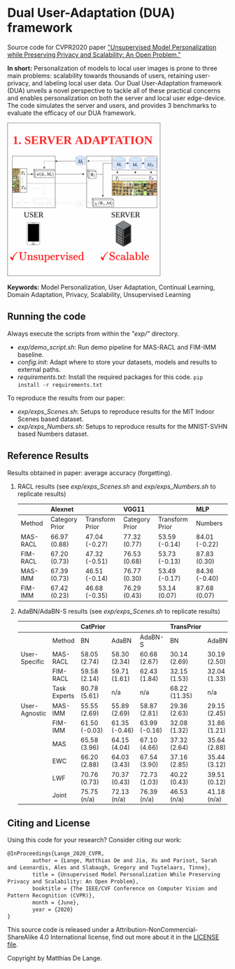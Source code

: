 # Dual User-Adaptation (DUA) framework
Source code for CVPR2020 paper ["Unsupervised Model Personalization while Preserving Privacy and Scalability: An Open Problem."](http://openaccess.thecvf.com/content_CVPR_2020/html/De_Lange_Unsupervised_Model_Personalization_While_Preserving_Privacy_and_Scalability_An_Open_CVPR_2020_paper.html)


**In short:** Personalization of models to local user images is prone to three main problems: scalability towards thousands of users, retaining user-privacy, and labeling local user data. Our Dual User-Adaptation framework (DUA) unveils a novel perspective to tackle all of these practical concerns and enables personalization on both the server and local user edge-device.
The code simulates the server and users, and provides 3 benchmarks to evaluate the efficacy of our DUA framework.

<img src="img/teaser.gif" width="350" height="350">

**Keywords:** Model Personalization, User Adaptation, Continual Learning, Domain Adaptation, Privacy, Scalability, Unsupervised Learning




## Running the code
Always execute the scripts from within the *"exp/"* directory.
- *exp/demo_script.sh*: Run demo pipeline for MAS-RACL and FIM-IMM baseline.
- *config.init*: Adapt where to store your datasets, models and results to external paths.
- *requirements.txt*: Install the required packages for this code.
        ```
                pip install -r requirements.txt
        ```

To reproduce the results from our paper:
- *exp/exps_Scenes.sh*: Setups to reproduce results for the MIT Indoor Scenes based dataset.
- *exp/exps_Numbers.sh*: Setups to reproduce results for the MNIST-SVHN based Numbers dataset.

## Reference Results
Results obtained in paper: average accuracy (forgetting).

1. RACL results (see *exp/exps_Scenes.sh* and *exp/exps_Numbers.sh* to replicate results)

    |          | Alexnet        |                 | VGG11          |                 | MLP         |
    |----------|----------------|-----------------|----------------|-----------------|---------------|
    | Method   | Category Prior | Transform Prior | Category Prior | Transform Prior | Numbers       |
    | MAS-RACL | 66.97 (0.88)   | 47.04 (-0.27)   | 77.32 (0.77)   | 53.59 (-0.14)   | 84.01 (-0.22) |
    | FIM-RACL | 67.20 (0.73)   | 47.32 (-0.51)   | 76.53 (0.68)   | 53.73 (-0.13)   | 87.83 (0.30)  |
    | MAS-IMM  | 67.39 (0.73)   | 46.51 (-0.14)   | 76.77 (0.30)   | 53.49 (-0.17)   | 84.36 (-0.40) |
    | FIM-IMM  | 67.42 (0.23)   | 46.68 (-0.35)   | 76.29 (0.43)   | 53.14 (0.07)    | 87.68 (0.07)  |

2. AdaBN/AdaBN-S results (see *exp/exps_Scenes.sh* to replicate results)

    |               |              | CatPrior      |               |               | TransPrior    |              |              |
    |---------------|--------------|---------------|---------------|---------------|---------------|--------------|--------------|
    |               | Method       | BN            | AdaBN         | AdaBN-S       | BN            | AdaBN        | AdaBN-S      |
    | User-Specific | MAS-RACL     | 58.05 (2.74)  | 58.30 (2.34)  | 60.68 (2.67)  | 30.14 (2.69)  | 30.19 (2.50) | 32.82 (3.25) |
    |               | FIM-RACL     | 59.58 (2.14)  | 59.71 (1.61)  | 62.43 (1.84)  | 32.15 (1.53)  | 32.04 (1.33) | 34.80 (2.13) |
    |               | Task Experts | 80.78 (5.61)  | n/a           | n/a           | 68.22 (11.35) | n/a          | n/a          |
    | User-Agnostic | MAS-IMM      | 55.55 (2.69)  | 55.89 (2.69)  | 58.87 (2.81)  | 29.36 (2.63)  | 29.15 (2.45) | 31.73 (3.22) |
    |               | FIM-IMM      | 61.50 (-0.03) | 61.35 (-0.46) | 63.99 (-0.16) | 32.08 (1.32)  | 31.86 (1.21) | 34.48 (2.05) |
    |               | MAS          | 65.58 (3.96)  | 64.15 (4.04)  | 67.10 (4.66)  | 37.32 (2.64)  | 35.64 (2.88) | 40.51 (2.69) |
    |               | EWC          | 66.20 (2.88)  | 64.03 (3.43)  | 67.54 (3.90)  | 37.16 (2.85)  | 35.44 (3.12) | 40.05 (3.18) |
    |               | LWF          | 70.76 (0.73)  | 70.37 (0.43)  | 72.73 (1.03)  | 40.22 (0.43)  | 39.51 (0.12) | 43.07 (0.52) |
    |               | Joint        | 75.75 (n/a)   | 72.13 (n/a)   | 76.39 (n/a)   | 46.53 (n/a)   | 41.18 (n/a)  | 48.50 (n/a)  |
    
## Citing and License
Using this code for your research? Consider citing our work:
```
@InProceedings{Lange_2020_CVPR,
        author = {Lange, Matthias De and Jia, Xu and Parisot, Sarah and Leonardis, Ales and Slabaugh, Gregory and Tuytelaars, Tinne},
        title = {Unsupervised Model Personalization While Preserving Privacy and Scalability: An Open Problem},
        booktitle = {The IEEE/CVF Conference on Computer Vision and Pattern Recognition (CVPR)},
        month = {June},
        year = {2020}
}
```

This source code is released under a Attribution-NonCommercial-ShareAlike 4.0 International
license, find out more about it in the [LICENSE file](LICENSE).

Copyright by Matthias De Lange.

